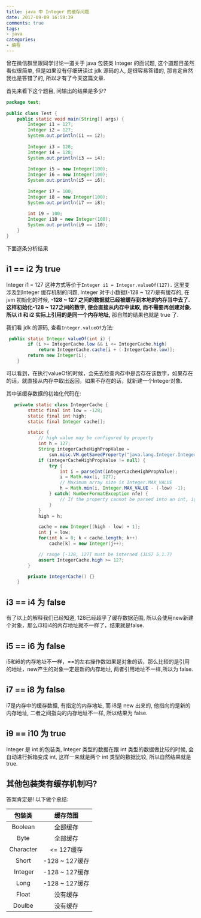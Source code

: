 ```yaml
---
title: java 中 Integer 的缓存问题
date: 2017-09-09 16:59:39
comments: true
tags:  
- java
categories:
- 编程
---
```


曾在微信群里跟同学讨论一道关于 java 包装类 Integer 的面试题, 这个道题目虽然看似很简单, 但是如果没有仔细研读过 jdk 源码的人, 是很容易答错的, 那肯定自然我也是答错了的, 所以才有了今天这篇文章.

<!-- more --> 

首先来看下这个题目, 问输出的结果是多少?

```java
package test;    
    
public class Test {      
    public static void main(String[] args) {    
        Integer i1 = 127;    
        Integer i2 = 127;    
        System.out.println(i1 == i2);    
            
        Integer i3 = 128;    
        Integer i4 = 128;    
        System.out.println(i3 == i4);    
        
        Integer i5 = new Integer(100);
        Integer i6 = new Integer(100);
        System.out.println(i5 == i6);
        
        Integer i7 = 100;
        Integer i8 = new Integer(100);
        System.out.println(i7 == i8);
        
        int i9 = 100;
        Integer i10 = new Integer(100);
        System.out.println(i9 == i10);
    }    
}   
```
下面逐条分析结果

## i1 == i2 为 true
Integer i1 = 127 这种方式等价于`Integer i1 = Integer.valueOf(127).` 这里变涉及到Integer 缓存机制的问题, Integer 对于小数据(-128 ~ 127)是有缓存的, 在 jvm 初始化的时候, **-128 ~ 127 之间的数据就已经被缓存到本地的内存当中去了. 这样初始化-128 ~ 127之间的数字, 便会直接从内存中读取, 而不需要再创建对象. 所以 i1 和 i2 实际上引用的是同一个内存地址,** 那自然的结果也就是 true 了.

我们看 jdk 的源码, 查看`Integer.valueOf`方法:

```java
 public static Integer valueOf(int i) {
        if (i >= IntegerCache.low && i <= IntegerCache.high)
            return IntegerCache.cache[i + (-IntegerCache.low)];
        return new Integer(i);
    }
```
可以看到，在执行valueOf的时候，会先去检查内存中是否存在该数字，如果存在的话，就直接从内存中取出返回，如果不存在的话，就新建一个Integer对象.

其中该缓存数据的初始化代码在:

```java
   private static class IntegerCache {
        static final int low = -128;
        static final int high;
        static final Integer cache[];

        static {
            // high value may be configured by property
            int h = 127;
            String integerCacheHighPropValue =
                sun.misc.VM.getSavedProperty("java.lang.Integer.IntegerCache.high");
            if (integerCacheHighPropValue != null) {
                try {
                    int i = parseInt(integerCacheHighPropValue);
                    i = Math.max(i, 127);
                    // Maximum array size is Integer.MAX_VALUE
                    h = Math.min(i, Integer.MAX_VALUE - (-low) -1);
                } catch( NumberFormatException nfe) {
                    // If the property cannot be parsed into an int, ignore it.
                }
            }
            high = h;

            cache = new Integer[(high - low) + 1];
            int j = low;
            for(int k = 0; k < cache.length; k++)
                cache[k] = new Integer(j++);

            // range [-128, 127] must be interned (JLS7 5.1.7)
            assert IntegerCache.high >= 127;
        }

        private IntegerCache() {}
    }
```

## i3 == i4 为 false
有了以上的解释我们已经知道, 128已经超乎了缓存数据范围, 所以会使用new新建个对象，那么i3和i4的内存地址就不一样了，结果就是false.

## i5 == i6 为 false
i5和i6的内存地址不一样，==的左右操作数如果是对象的话，那么比较的是引用的地址，new产生的对象一定是新的内存地址, 两者引用地址不一样,所以为 false.

## i7 == i8 为 false
i7是内存中的缓存数据, 有指定的内存地址, 而 i8是 new 出来的, 他指向的是新的内存地址, 二者之间指向的内存地址不一样, 所以结果为 false.

## i9 == i10 为 true
Integer 是 int 的包装类, Integer 类型的数据在跟 int 类型的数据做比较的时候, 会自动进行拆箱变成 int, 这样一来就是两个 int 类型的数据比较, 所以自然结果就是 true.

## 其他包装类有缓存机制吗?

答案肯定是! 以下做个总结:

| 包装类  | 缓存范围 |
| :-: | :-: |
| Boolean  | 全部缓存 |
| Byte | 全部缓存 |
| Character | <= 127缓存 |
| Short | -128 ~ 127缓存 |
|  Integer | -128 ~ 127缓存 |
| Long | -128 ~ 127缓存 |
| Float | 没有缓存 |
| Doulbe | 没有缓存 |



